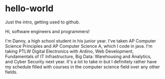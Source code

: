 # hello-world
Just the intro, getting used to github.

Hi, software engineers and programmers!

I'm Danny, a high school student in his junior year. I've taken AP Computer Science Principles and AP Computer Science A, which I code in java. I'm taking PTLW Digital Electronics with Ardino, Web Development, Fundamentals of IT Infrastructure, Big Data: Warehousing and Analytics, and Cyber Security next year. It's a lot to take in but I definitely rather have my schedule filled with courses in the computer science field over any other fields.
